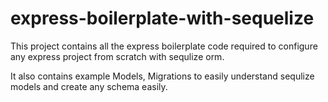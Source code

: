 # express-boilerplate-with-sequelize

This project contains all the express boilerplate code required to configure any express project from scratch with sequlize orm.

It also contains example Models, Migrations to easily understand sequlize models and create any schema easily.